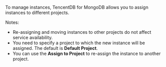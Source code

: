 To manage instances, TencentDB for MongoDB allows you to assign instances to different projects.

Notes:
- Re-assigning and moving instances to other projects do not affect service availability.
- You need to specify a project to which the new instance will be assigned. The default is **Default Project**.
- You can use the **Assign to Project** to re-assign the instance to another project.


